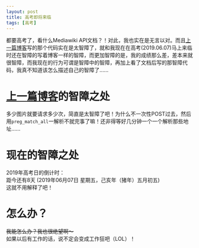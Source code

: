 ```yaml
---
layout: post
title: 高考即将来临
tags: [高考]
---
```


  都要高考了，看什么Mediawiki API文档？！<!--more-->对此，我也实在是无言以对。而且[上一篇博客](/2019/05/27/wikipic.html)写的那个代码实在是太智障了，就和我现在在高考(2019.06.07)马上来临时还在智障的写着博客一样的智障，而更加智障的是，我的成绩那么差，差本来就很智障，而我现在的行为可谓是智障中的智障，再加上看了文档后写的那智障代码，我真不知道该怎么描述自己的智障了……
  
# [上一篇博客](/2019/05/27/wikipic.html)的智障之处
  多少图片就要请求多少次，简直是太智障了吧！为什么不一次性POST过去，然后用`preg_match_all`一解析不就完事了嘛！还非得等好几分钟一个一个解析那些地址……
  
# 现在的智障之处
 2019年高考日的倒计时：   
距今还有8天 (2019年06月07日 星期五，己亥年（猪年）五月初五)    
这就不用解释了吧！

# 怎么办？
  ~~我能怎么办？我也很绝望啊～~~   
  如果以后有工作的话，说不定会变成工作狂吧（LOL）！
